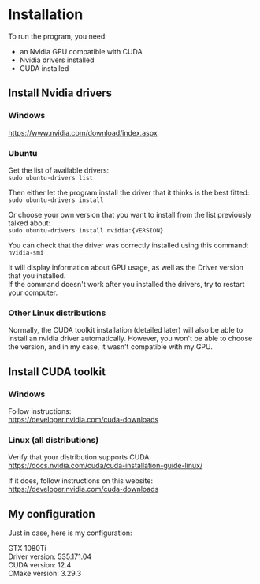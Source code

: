 # Installation

To run the program, you need:
- an Nvidia GPU compatible with CUDA
- Nvidia drivers installed
- CUDA installed

## Install Nvidia drivers

### Windows

https://www.nvidia.com/download/index.aspx

### Ubuntu

Get the list of available drivers:  
``sudo ubuntu-drivers list``

Then either let the program install the driver that it thinks is the best fitted:  
``sudo ubuntu-drivers install``

Or choose your own version that you want to install from the list previously talked about:  
``sudo ubuntu-drivers install nvidia:{VERSION}``

You can check that the driver was correctly installed using this command:  
``nvidia-smi``

It will display information about GPU usage, as well as the Driver version that you installed.  
If the command doesn't work after you installed the drivers, try to restart your computer.

### Other Linux distributions

Normally, the CUDA toolkit installation (detailed later) will also be able to install an nvidia driver automatically. However, you won't be able to choose the version, and in my case, it wasn't compatible with my GPU.

## Install CUDA toolkit

### Windows

Follow instructions:  
https://developer.nvidia.com/cuda-downloads

### Linux (all distributions)

Verify that your distribution supports CUDA:  
https://docs.nvidia.com/cuda/cuda-installation-guide-linux/

If it does, follow instructions on this website:  
https://developer.nvidia.com/cuda-downloads

## My configuration

Just in case, here is my configuration:

GTX 1080Ti  
Driver version: 535.171.04  
CUDA version: 12.4  
CMake version: 3.29.3
